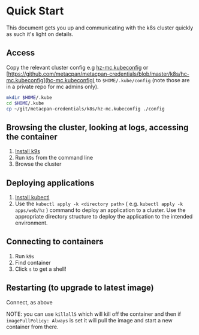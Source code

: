 # Quick Start

This document gets you up and communicating with the k8s cluster quickly as such
it's light on details.

## Access

Copy the relevant cluster config e.g [hz-mc.kubeconfig](https://github.com/metacpan/metacpan-credentials/blob/master/k8s/hz-mc.kubeconfig) or [https://github.com/metacpan/metacpan-credentials/blob/master/k8s/hc-mc.kubeconfig](hc-mc.kubeconfig) to `$HOME/.kube/config` (note those are in a private repo for mc admins only).

```sh
mkdir $HOME/.kube
cd $HOME/.kube
cp ~/git/metacpan-credentials/k8s/hz-mc.kubeconfig ./config
```

## Browsing the cluster, looking at logs, accessing the container
1. [Install k9s](https://k9scli.io/topics/install/)
2. Run `k9s` from the command line
3. Browse the cluster

## Deploying applications

1. [Install kubectl](https://kubernetes.io/docs/tasks/tools/#kubectl)
2. Use the `kubectl apply -k <directory path>` ( e.g. `kubectl apply -k apps/web/hz` ) command to deploy an application
   to a cluster. Use the appropriate directory structure to deploy the
   application to the intended environment.

## Connecting to containers

1. Run `k9s`
2. Find container
3. Click `s` to get a shell!

## Restarting (to upgrade to latest image)

Connect, as above

NOTE: you can use `killall5` which will kill off the container and then if `imagePullPolicy: Always` is set it will pull the image and start a new container from there.
